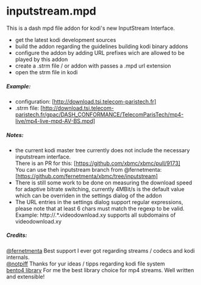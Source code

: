 # inputstream.mpd

This is a dash mpd file addon for kodi's new InputStream Interface.

- get the latest kodi development sources
- build the addon regarding the guidelines building kodi binary addons
- configure the addon by adding URL prefixes wich are allowed to be played by this addon
- create a .strm file / or addon with passes a .mpd url extension
- open the strm file in kodi

##### Example:
- configuration: [http://download.tsi.telecom-paristech.fr]
- .strm file: [http://download.tsi.telecom-paristech.fr/gpac/DASH_CONFORMANCE/TelecomParisTech/mp4-live/mp4-live-mpd-AV-BS.mpd]

##### Notes:
- the current kodi master tree currently does not include the necessary inputstream interface.    
There is an PR for this: [https://github.com/xbmc/xbmc/pull/9173]  
You can use theh inputstream branch from @fernetmenta: [https://github.com/fernetmenta/xbmc/tree/inputstream]
- There is still some work to be done on measuring the download speed for adaptive bitrate switching, currently 4MBit/s is the default value which can be overriden in the settings dialog of the addon
- The URL entries in the settings dialog support regular expressions, please note that at least 6 chars must match the regexp to be valid. Example: http://.*.videodownload.xy supports all subdomains of videodownload.xy

##### Credits:
[@fernetmenta](github.com/fernetmenta) Best support I ever got regarding streams / codecs and kodi internals.  
[@notpiff](https://github.com/notspiff) Thanks for yur ideas / tipps regarding kodi file system  
[bento4 library](https://www.bento4.com/) For me the best library choice for mp4 streams. Well written and extensible!